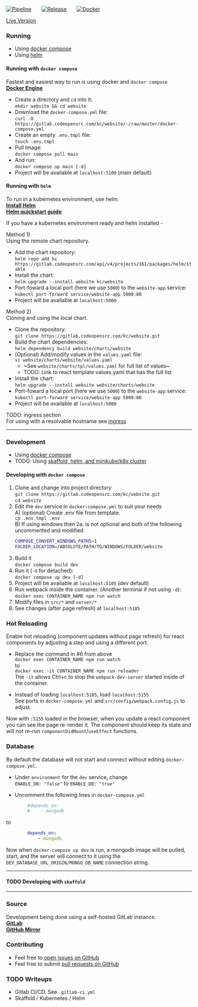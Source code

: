 [![Pipeline](https://img.shields.io/endpoint?label=CI/CD&logo=Azure%20Pipelines&url=https%3A%2F%2Fwww.codeopensrc.com%2Fapi%2Fget%2Fbuild_badge)](https://gitlab.codeopensrc.com/kc/website/-/commits/master)
&nbsp; &nbsp; &nbsp;
[![Release](https://img.shields.io/endpoint?label=Latest%20Release&logo=Gitlab&url=https%3A%2F%2Fwww.codeopensrc.com%2Fapi%2Fget%2Fversion_badge)](https://gitlab.codeopensrc.com/kc/website/-/tags)
&nbsp; &nbsp; &nbsp;
[![Docker](https://img.shields.io/endpoint?label=Last%20Build&logo=Docker&url=https%3A%2F%2Fwww.codeopensrc.com%2Fapi%2Fget%2Fdocker_badge)](https://gitlab.codeopensrc.com/kc/website/container_registry)

[Live Version](https://www.codeopensrc.com)  

### Running
- Using [docker compose](#running-with-docker-compose)  
- Using [helm](#running-with-helm)  
#### Running with `docker compose`
Fastest and easiest way to run is using docker and `docker compose`  
**[Docker Engine](https://docs.docker.com/engine/installation)**  

- Create a directory and `cd` into it:  
`mkdir website && cd website`  
- Download the `docker-compose.yml` file:  
`curl -O https://gitlab.codeopensrc.com/kc/website/-/raw/master/docker-compose.yml`  
- Create an empty `.env.tmpl` file:  
`touch .env.tmpl`  
- Pull Image:  
`docker compose pull main`  
- And run:  
`docker compose up main [-d]`  
- Project will be available at `localhost:5100` (main default)  

#### Running with `helm`

To run in a kubernetes environment, use helm.  
**[Install Helm](https://helm.sh/docs/intro/install/)**  
**[Helm quickstart guide](https://helm.sh/docs/intro/quickstart/)**  

If you have a kubernetes environment ready and helm installed -

Method 1)  
Using the remote chart repository.
- Add the chart repository:  
`helm repo add kc https://gitlab.codeopensrc.com/api/v4/projects/161/packages/helm/stable`  
- Install the chart:  
`helm upgrade --install website kc/website`  
- Port-foward a local port (here we use `5000`) to the `website-app` service:  
`kubectl port-forward service/website-app 5000:80`  
-   Project will be available at `localhost:5000`  

Method 2)  
Cloning and using the local chart.
- Clone the repository:  
`git clone https://gitlab.codeopensrc.com/kc/website.git`  
- Build the chart dependencies:  
`helm dependency build website/charts/website`
- (Optional) Add/modify values in the `values.yaml` file:  
`vi website/charts/website/values.yaml`  
  - ~See `website/charts/tpl/values.yaml` for full list of values~
  - TODO: Link to react template values.yaml that has the full list
- Install the chart:  
`helm upgrade --install website website/charts/website`  
- Port-foward a local port (here we use `5000`) to the `website-app` service:  
`kubectl port-forward service/website-app 5000:80`  
- Project will be available at `localhost:5000`  

TODO: ingress section  
For using with a resolvable hostname see [ingress](#ingress)  

---

### Development  
- Using [docker compose](#developing-with-docker-compose) 
- TODO: Using [skaffold, helm, and minikube/k8s cluster](#todo-developing-with-skaffold)
#### Developing with `docker compose`
1) Clone  and change into project directory  
`git clone https://gitlab.codeopensrc.com/kc/website.git`  
`cd website`  
1) Edit the `dev` service in `docker-compose.yml` to suit your needs   
    A) (optional) Create .env file from template.  
    `cp .env.tmpl .env`  
    B) If using windows then 2a. is not optional and both of the following uncommented and modified
    ```bash
    COMPOSE_CONVERT_WINDOWS_PATHS=1  
    FOLDER_LOCATION=/ABSOLUTE/PATH/TO/WINDOWS/FOLDER/website  
    ```
1) Build it  
`docker compose build dev`  
1) Run it (`-d` for detached):  
`docker compose up dev [-d]`  
1) Project will be available at `localhost:5105` (dev default)  
1) Run webpack inside the container. (Another terminal if not using `-d`):  
`docker exec CONTAINER_NAME npm run watch`  
1) Modify files in `src/*` and `server/*`  
1) See changes (after page refresh) at `localhost:5105`  


### Hot Reloading

Enable hot reloading (component updates without page refresh) for react components by adjusting a step and using a different port.

- Replace the command in #6 from above  
 `docker exec CONTAINER_NAME npm run watch`  
to  
`docker exec -it CONTAINER_NAME npm run reloader`  
The `-it` allows Ctrl+c to stop the `webpack-dev-server` started inside of the container.  

- Instead of loading `localhost:5105`, load `localhost:5155`  
See ports in `docker-compose.yml` and `src/config/webpack.config.js` to adjust.  

Now with `:5155` loaded in the browser, when you update a react component you can see the page re-render it. The component should keep its state and will not re-run `componentDidMount`/`useEffect` functions.  


### Database

By default the database will not start and connect without editing `docker-compose.yml`.  
- Under `environment` for the `dev` service, change  
`ENABLE_DB: "false"` to `ENABLE_DB: "true"`  

- Uncomment the following lines in `docker-compose.yml`  
```yaml
        #depends_on:
        #    - mongodb
```
to
```yaml
        depends_on:
            - mongodb
```

Now when `docker-compose up dev` is run, a mongodb image will be pulled, start, and the server will connect to it using the `DEV_DATABASE_URL_ORIGIN/MONGO_DB_NAME` connection string.  

---

#### TODO Developing with `skaffold`



---

### Source
Development being done using a self-hosted GitLab instance.  
**[GitLab](https://gitlab.codeopensrc.com/kc/website)**  
**[GitHub Mirror](https://github.com/codeopensrc/website)**  

### Contributing
- Feel free to [open issues on GitHub](https://github.com/codeopensrc/website/issues)
- Feel free to submit [pull requests on GitHub](https://github.com/codeopensrc/website/pulls)

### TODO Writeups
- Gitlab CI/CD. See `.gitlab-ci.yml`  
- Skaffold / Kubernetes / Helm  
